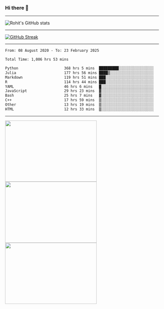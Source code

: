### Hi there 👋

<hr/>

![Rohit's GitHub stats](https://github-readme-stats.vercel.app/api?username=RohitRathore1&show_icons=true&theme=transparent)

<hr/>

[![GitHub Streak](http://github-readme-streak-stats.herokuapp.com?user=RohitRathore1&theme=dark&mode=weekly)](https://git.io/streak-stats)

<hr/>

<!--START_SECTION:waka-->

```txt
From: 08 August 2020 - To: 23 February 2025

Total Time: 1,006 hrs 53 mins

Python                     368 hrs 5 mins  █████████░░░░░░░░░░░░░░░░   36.56 %
Julia                      177 hrs 56 mins ████▒░░░░░░░░░░░░░░░░░░░░   17.67 %
Markdown                   119 hrs 51 mins ███░░░░░░░░░░░░░░░░░░░░░░   11.90 %
R                          114 hrs 44 mins ███░░░░░░░░░░░░░░░░░░░░░░   11.40 %
YAML                       46 hrs 6 mins   █░░░░░░░░░░░░░░░░░░░░░░░░   04.58 %
JavaScript                 29 hrs 23 mins  ▓░░░░░░░░░░░░░░░░░░░░░░░░   02.92 %
Bash                       25 hrs 7 mins   ▓░░░░░░░░░░░░░░░░░░░░░░░░   02.50 %
C++                        17 hrs 59 mins  ▒░░░░░░░░░░░░░░░░░░░░░░░░   01.79 %
Other                      13 hrs 19 mins  ▒░░░░░░░░░░░░░░░░░░░░░░░░   01.32 %
HTML                       12 hrs 33 mins  ▒░░░░░░░░░░░░░░░░░░░░░░░░   01.25 %
```

<!--END_SECTION:waka-->

<hr/>

<p>
  <img src="https://wakatime.com/share/@TeAmp0is0N/0205e68a-e5ed-48bf-b870-3c94c1fa77d3.svg" width="300" height="200">
  <img src="https://wakatime.com/share/@TeAmp0is0N/3935ee43-08a3-493e-8b95-60c1f9204b15.svg" width="300" height="200">
  <img src="https://wakatime.com/share/@TeAmp0is0N/8717aacc-7340-44e0-abb1-987dc9823fcd.svg" width="300" height="200">
</p>




